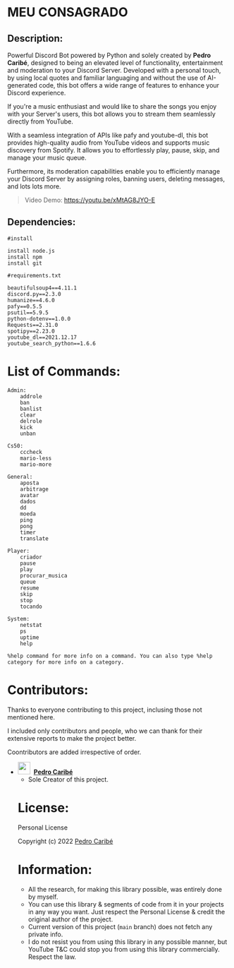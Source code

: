 # MEU CONSAGRADO

## Description:

Powerful Discord Bot powered by Python and solely created by  **Pedro Caribé**, designed to being an elevated level of functionality, entertainment and moderation to your Discord Server. Developed with a personal touch, by using local quotes and familiar languaging and without the use of AI-generated code, this bot offers a wide range of features to enhance your Discord experience.

If you're a music enthusiast and would like to share the songs you enjoy with your Server's users, this bot allows you to stream them seamlessly directly from YouTube. 

With a seamless integration of APIs like pafy and youtube-dl, this bot provides high-quality audio from YouTube videos and supports music discovery from Spotify. It allows you to effortlessly play, pause, skip, and manage your music queue.

Furthermore, its moderation capabilities enable you to efficiently manage your Discord Server by assigning roles, banning users, deleting messages, and lots lots more.

>Video Demo: https://youtu.be/xMtAG8JYO-E

## Dependencies:

```
#install

install node.js
install npm
install git

#requirements.txt

beautifulsoup4==4.11.1
discord.py==2.3.0
humanize==4.6.0
pafy==0.5.5
psutil==5.9.5
python-dotenv==1.0.0
Requests==2.31.0
spotipy==2.23.0
youtube_dl==2021.12.17
youtube_search_python==1.6.6
```

# List of Commands:

```
Admin: 
	addrole
	ban
	banlist
	clear
	delrole
	kick
	unban

Cs50: 
	cccheck
	mario-less
	mario-more

General:
	aposta
	arbitrage
	avatar
	dados
	dd
	moeda
	ping
	pong
	timer
	translate

Player:
	criador
	pause
	play
	procurar_musica
	queue
	resume
	skip
	stop
	tocando

System:
	netstat
	ps
	uptime
	help

%help command for more info on a command. You can also type %help category for more info on a category.
```
# Contributors:

Thanks to everyone contributing to this project, inclusing those not mentioned here.

I included only contributors and people, who we can thank for their extensive reports to make the project better.

Coontributors are added irrespective of order.

<ul>
  <li>
    <img src='https://avatars.githubusercontent.com/u/107968736?v=4' height='28' width='28'></img>&nbsp;&nbsp;<strong><a href='https://github.com/pedrocaribe'>Pedro Caribé</a></strong>
    <ul>
      <li>Sole Creator of this project.</li>
    </ul>
  </li>

# License:

Personal License

Copyright (c) 2022 [Pedro Caribé](https://github.com/pedrocaribe)

# Information:

- All the research, for making this library possible, was entirely done by myself.
- You can use this library & segments of code from it in your projects in any way you want. Just respect the Personal License & credit the original author of the project.
- Current version of this project (`main` branch) does not fetch any private info.
- I do not resist you from using this library in any possible manner, but YouTube T&C could stop you from using this library commercially. Respect the law.